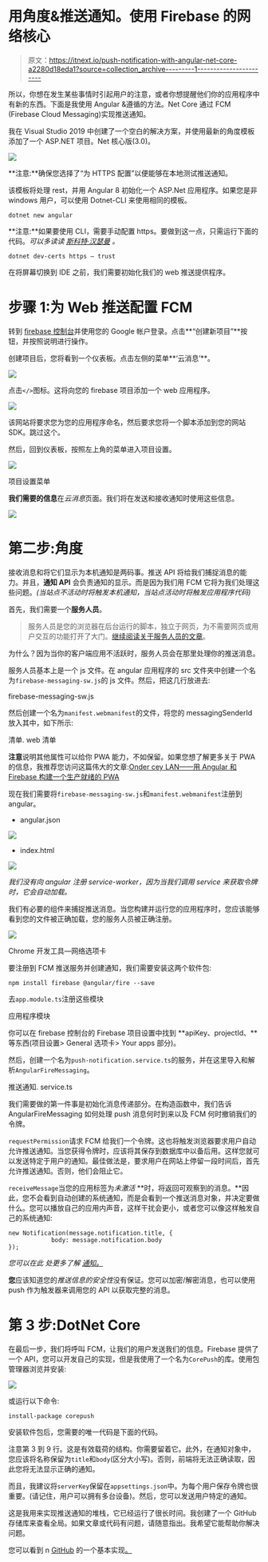 # 用角度&推送通知。使用 Firebase 的网络核心

> 原文：<https://itnext.io/push-notification-with-angular-net-core-a2280d18eda1?source=collection_archive---------1----------------------->

所以，你想在发生某些事情时引起用户的注意，或者你想提醒他们你的应用程序中有新的东西。下面是我使用 Angular &遵循的方法。Net Core 通过 FCM (Firebase Cloud Messaging)实现推送通知。

我在 Visual Studio 2019 中创建了一个空白的解决方案，并使用最新的角度模板添加了一个 ASP.NET 项目。Net 核心版(3.0)。

![](img/66cd5194f1ee275cd215eb24e81e21a9.png)

**注意:**确保您选择了“为 HTTPS 配置”以便能够在本地测试推送通知。

该模板将处理 rest，并用 Angular 8 初始化一个 ASP.Net 应用程序。如果您是非 windows 用户，可以使用 Dotnet-CLI 来使用相同的模板。

`dotnet new angular`

**注意:**如果要使用 CLI，需要手动配置 https。要做到这一点，只需运行下面的代码。*可以多读读* [*斯科特·汉瑟曼*](https://www.hanselman.com/blog/DevelopingLocallyWithASPNETCoreUnderHTTPSSSLAndSelfSignedCerts.aspx) *。*

`dotnet dev-certs https — trust`

在将屏幕切换到 IDE 之前，我们需要初始化我们的 web 推送提供程序。

# 步骤 1:为 Web 推送配置 FCM

转到 [firebase 控制台](https://console.firebase.google.com)并使用您的 Google 帐户登录。点击**“创建新项目”**按钮，并按照说明进行操作。

创建项目后，您将看到一个仪表板。点击左侧的菜单**‘云消息’**。

![](img/27cbf5a5a2d6d590e03d6f312370b183.png)

点击`</>`图标。这将向您的 firebase 项目添加一个 web 应用程序。

![](img/016135c1b777d9a63f75cee8be52c78a.png)

该网站将要求您为您的应用程序命名，然后要求您将一个脚本添加到您的网站 SDK。跳过这个。

然后，回到仪表板，按照左上角的菜单进入项目设置。

![](img/beb865811724938a73cf82f1e2957af8.png)

项目设置菜单

**我们需要的信息**在*云消息*页面。我们将在发送和接收通知时使用这些信息。

![](img/1310500594a6b3a80b133161a72e8df6.png)

# 第二步:角度

接收消息和将它们显示为本机通知是两码事。推送 API 将给我们捕捉消息的能力。并且，**通知 API** 会负责通知的显示。而是因为我们用 FCM 它将为我们处理这些问题。*(当站点不活动时将触发本机通知，当站点活动时将触发应用程序代码)*

首先，我们需要一个**服务人员**。

> 服务人员是您的浏览器在后台运行的脚本，独立于网页，为不需要网页或用户交互的功能打开了大门。[继续阅读关于服务人员的文章](https://developers.google.com/web/fundamentals/primers/service-workers#what_is_a_service_worker)。

为什么？因为当你的客户端应用不活跃时，服务人员会在那里处理你的推送消息。

服务人员基本上是一个 js 文件。在 angular 应用程序的 src 文件夹中创建一个名为`firebase-messaging-sw.js`的 js 文件。然后，把这几行放进去:

firebase-messaging-sw.js

然后创建一个名为`manifest.webmanifest`的文件，将您的 messagingSenderId 放入其中，如下所示:

清单. web 清单

**注意**说明其他属性可以给你 PWA 能力，不如保留。如果您想了解更多关于 PWA 的信息，我推荐您访问这篇伟大的文章:[Onder cey LAN——用 Angular 和 Firebase 构建一个生产就绪的 PWA](/build-a-production-ready-pwa-with-angular-and-firebase-8f2a69824fcc)

现在我们需要将`firebase-messaging-sw.js`和`manifest.webmanifest`注册到 angular。

*   angular.json

![](img/7a3135d74e512a607460e6d964fb69d3.png)

*   index.html

![](img/2bdcadfd37a1c174f5bbeb93a962cec9.png)

*我们没有向 angular 注册 service-worker，因为当我们调用 service 来获取令牌时，它会自动加载。*

我们有必要的组件来捕捉推送消息。当您构建并运行您的应用程序时，您应该能够看到您的文件被正确加载，您的服务人员被正确注册。

![](img/a9f5e33f4301a83e96717603187d008d.png)

Chrome 开发工具—网络选项卡

要注册到 FCM 推送服务并创建通知，我们需要安装这两个软件包:

```
npm install firebase @angular/fire --save
```

去`app.module.ts`注册这些模块

应用程序模块

你可以在 firebase 控制台的 Firebase 项目设置中找到 **apiKey、projectId、**等东西(项目设置> General 选项卡> Your apps 部分)。

然后，创建一个名为`push-notification.service.ts`的服务，并在这里导入和解析`AngularFireMessaging`。

推送通知. service.ts

我们需要做的第一件事是初始化消息传递部分。在构造函数中，我们告诉 AngularFireMessaging 如何处理 push 消息何时到来以及 FCM 何时撤销我们的令牌。

`requestPermission`请求 FCM 给我们一个令牌。这也将触发浏览器要求用户自动允许推送通知。当您获得令牌时，应该将其保存到数据库中以备后用。这样您就可以发送特定于用户的通知。最佳做法是，要求用户在网站上停留一段时间后，首先允许推送通知。否则，他们会阻止它。

`receiveMessage`当您的应用标签为*未激活* **时，将返回可观察到的消息。**因此，您不会看到自动创建的系统通知，而是会看到一个推送消息对象，并决定要做什么。您可以播放自己的应用内声音，这样干扰会更小，或者您可以像这样触发自己的系统通知:

```
new Notification(message.notification.title, {
            body: message.notification.body
});
```

*您可以在此* *处更多了解* [*通知。*](https://www.w3.org/TR/notifications/)

**您**应该知道您的*推送信息的安全性*没有保证。您可以加密/解密消息，也可以使用 push 作为触发器来调用您的 API 以获取完整的消息。

# 第 3 步:DotNet Core

在最后一步，我们将呼叫 FCM，让我们的用户发送我们的信息。Firebase 提供了一个 API，您可以开发自己的实现，但是我使用了一个名为`CorePush`的库。使用包管理器浏览并安装:

![](img/26717d71390eb3b105f59bd583e4e137.png)

或运行以下命令:

```
install-package corepush
```

安装软件包后，您需要的唯一代码是下面的代码。

注意第 3 到 9 行。这是有效载荷的结构。你需要留着它。此外，在通知对象中，您应该将名称保留为`title`和`body`(区分大小写)。否则，前端将无法正确读取，因此您将无法显示正确的通知。

而且，我建议将`serverKey`保留在`appsettings.json`中。为每个用户保存令牌也很重要。(请记住，用户可以拥有多台设备)。然后，您可以发送用户特定的通知。

这是我用来实现推送通知的堆栈，它已经运行了很长时间。我创建了一个 GitHub 存储库来查看全局。如果文章或代码有问题，请随意指出。我希望它能帮助你解决问题。

您可以看到 n [GitHub](https://github.com/mehmetural/push-notification-demo) 的一个基本实现[。](https://github.com/mehmetural/push-notification-demo)